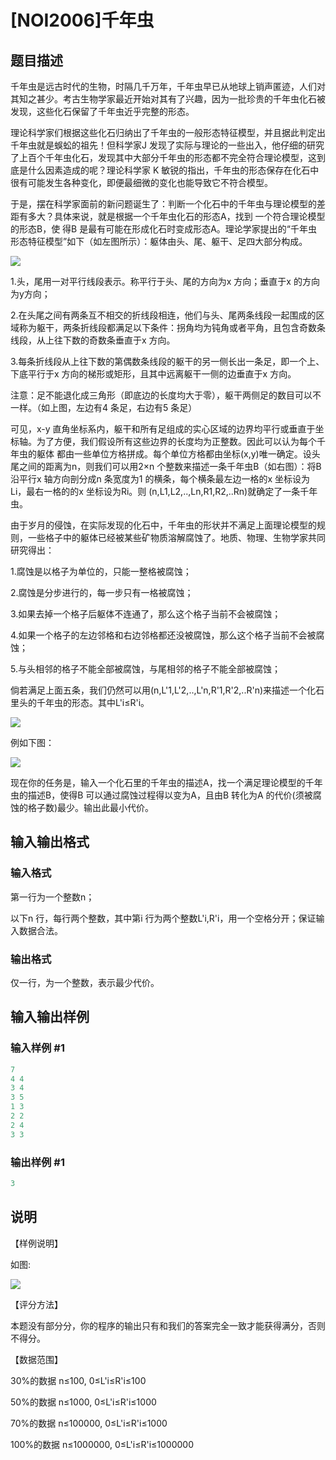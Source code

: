 # [NOI2006]千年虫

## 题目描述

千年虫是远古时代的生物，时隔几千万年，千年虫早已从地球上销声匿迹，人们对其知之甚少。考古生物学家最近开始对其有了兴趣，因为一批珍贵的千年虫化石被发现，这些化石保留了千年虫近乎完整的形态。

理论科学家们根据这些化石归纳出了千年虫的一般形态特征模型，并且据此判定出千年虫就是蜈蚣的祖先！但科学家J 发现了实际与理论的一些出入，他仔细的研究了上百个千年虫化石，发现其中大部分千年虫的形态都不完全符合理论模型，这到底是什么因素造成的呢？理论科学家 K 敏锐的指出，千年虫的形态保存在化石中很有可能发生各种变化，即便最细微的变化也能导致它不符合模型。

于是，摆在科学家面前的新问题诞生了：判断一个化石中的千年虫与理论模型的差距有多大？具体来说，就是根据一个千年虫化石的形态A，找到 一个符合理论模型的形态B，使 得B 是最有可能在形成化石时变成形态A。理论学家提出的“千年虫形态特征模型”如下（如左图所示）：躯体由头、尾、躯干、足四大部分构成。

![](https://cdn.luogu.com.cn/upload/pic/1876.png)

1.头，尾用一对平行线段表示。称平行于头、尾的方向为x 方向；垂直于x 的方向为y方向；

2.在头尾之间有两条互不相交的折线段相连，他们与头、尾两条线段一起围成的区域称为躯干，两条折线段都满足以下条件：拐角均为钝角或者平角，且包含奇数条线段，从上往下数的奇数条垂直于x 方向。

3.每条折线段从上往下数的第偶数条线段的躯干的另一侧长出一条足，即一个上、下底平行于x 方向的梯形或矩形，且其中远离躯干一侧的边垂直于x 方向。

注意：足不能退化成三角形（即底边的长度均大于零），躯干两侧足的数目可以不一样。（如上图，左边有4 条足，右边有5 条足）

可见，x-y 直角坐标系内，躯干和所有足组成的实心区域的边界均平行或垂直于坐标轴。为了方便，我们假设所有这些边界的长度均为正整数。因此可以认为每个千年虫的躯体 都由一些单位方格拼成。每个单位方格都由坐标(x,y)唯一确定。设头尾之间的距离为n，则我们可以用2×n 个整数来描述一条千年虫B（如右图）：将B 沿平行x 轴方向剖分成n 条宽度为1 的横条，每个横条最左边一格的x 坐标设为Li，最右一格的的x 坐标设为Ri。则 (n,L1,L2,..,Ln,R1,R2,..Rn)就确定了一条千年虫。

由于岁月的侵蚀，在实际发现的化石中，千年虫的形状并不满足上面理论模型的规则，一些格子中的躯体已经被某些矿物质溶解腐蚀了。地质、物理、生物学家共同研究得出：

1.腐蚀是以格子为单位的，只能一整格被腐蚀；

2.腐蚀是分步进行的，每一步只有一格被腐蚀；

3.如果去掉一个格子后躯体不连通了，那么这个格子当前不会被腐蚀；

4.如果一个格子的左边邻格和右边邻格都还没被腐蚀，那么这个格子当前不会被腐蚀；

5.与头相邻的格子不能全部被腐蚀，与尾相邻的格子不能全部被腐蚀；

倘若满足上面五条，我们仍然可以用(n,L'1,L'2,..,L'n,R'1,R'2,..R'n)来描述一个化石里头的千年虫的形态。其中L'i≤R'i。

![](https://cdn.luogu.com.cn/upload/pic/1879.png)

例如下图：

![](https://cdn.luogu.com.cn/upload/pic/1878.png)

现在你的任务是，输入一个化石里的千年虫的描述A，找一个满足理论模型的千年虫的描述B，使得B 可以通过腐蚀过程得以变为A，且由B 转化为A 的代价(须被腐蚀的格子数)最少。输出此最小代价。

## 输入输出格式

### 输入格式

第一行为一个整数n；

以下n 行，每行两个整数，其中第i 行为两个整数L'i,R'i，用一个空格分开；保证输入数据合法。

### 输出格式

仅一行，为一个整数，表示最少代价。

## 输入输出样例

### 输入样例 #1

```cpp
7
4 4
3 4
3 5
1 3
2 2
2 4
3 3
```


### 输出样例 #1

```cpp
3
```


## 说明

【样例说明】

如图:

![](https://cdn.luogu.com.cn/upload/pic/1877.png)

【评分方法】

本题没有部分分，你的程序的输出只有和我们的答案完全一致才能获得满分，否则不得分。

【数据范围】

30%的数据 n≤100, 0≤L'i≤R'i≤100

50%的数据 n≤1000, 0≤L'i≤R'i≤1000

70%的数据 n≤100000, 0≤L'i≤R'i≤1000

100%的数据 n≤1000000, 0≤L'i≤R'i≤1000000

